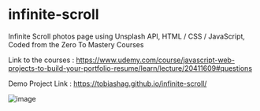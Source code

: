 # infinite-scroll
Infinite Scroll photos page using Unsplash API, HTML / CSS / JavaScript, Coded from the Zero To Mastery Courses

Link to the courses : https://www.udemy.com/course/javascript-web-projects-to-build-your-portfolio-resume/learn/lecture/20411609#questions

Demo Project Link : https://tobiashag.github.io/infinite-scroll/

![image](https://user-images.githubusercontent.com/71271962/210908169-ae916b37-e301-4ac2-a5f6-df2e3d31b539.png)
